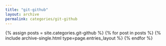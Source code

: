 ```yaml
---
title: "git-github"
layout: archive
permalink: categories/git-github
---
```


{% assign posts = site.categories.git-github %}
{% for post in posts %}
    {% include archive-single.html type=page.entries_layout %}
{% endfor %}